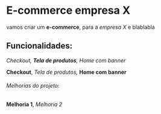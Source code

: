 # E-commerce empresa X

vamos criar um **e-commerce**, para a *empresa X* e blablabla

## Funcionalidades:

_Checkout, **Tela de produtos**, Home com banner_

**Checkout**, _Tela de produtos,_ **Home com banner**

###### Melhorias do projeto:

__Melhoria 1__, _Melhoria 2_